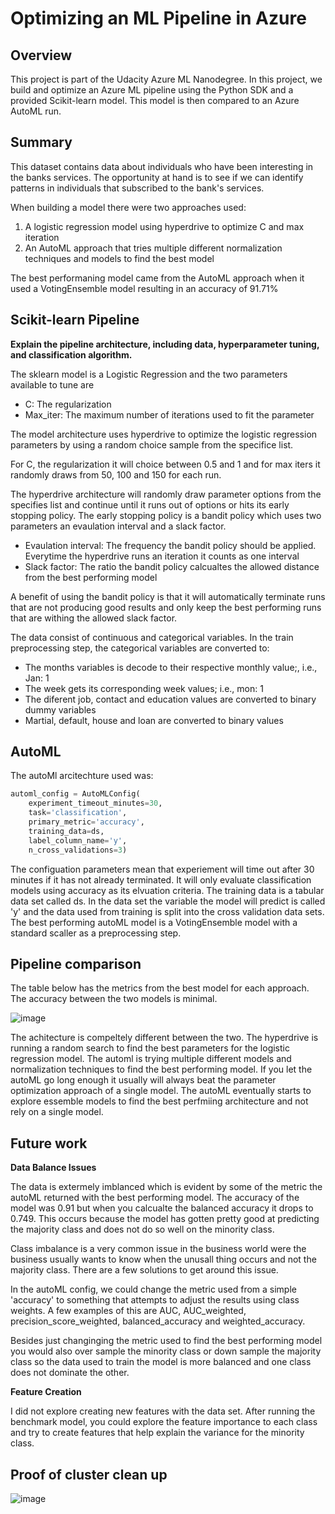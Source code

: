 # Optimizing an ML Pipeline in Azure

## Overview
This project is part of the Udacity Azure ML Nanodegree.
In this project, we build and optimize an Azure ML pipeline using the Python SDK and a provided Scikit-learn model.
This model is then compared to an Azure AutoML run.

## Summary
This dataset contains data about individuals who have been interesting in the banks services. The opportunity at hand is to see if we can identify patterns in individuals that subscribed to the bank's services. 

When building a model there were two approaches used:
1) A logistic regression model using hyperdrive to optimize C and max iteration
2) An AutoML approach that tries multiple different normalization techniques and models to find the best model

The best performaning model came from the AutoML approach when it used a VotingEnsemble model resulting in an accuracy of 91.71%

## Scikit-learn Pipeline
**Explain the pipeline architecture, including data, hyperparameter tuning, and classification algorithm.**

The sklearn model is a Logistic Regression and the two parameters available to tune are 
- C: The regularization
- Max_iter: The maximum number of iterations used to fit the parameter

The model architecture uses hyperdrive to optimize the logistic regression parameters by using a random choice sample from the specifice list.

For C, the regularization it will choice between 0.5 and 1 and for max iters it randomly draws from 50, 100 and 150 for each run.

The hyperdrive architecture will randomly draw parameter options from the specifies list and continue until it runs out of options or hits its early stopping policy. The early stopping policy is a bandit policy which uses two parameters an evaulation interval and a slack factor.
- Evaulation interval: The frequency the bandit policy should be applied. Everytime the hyperdrive runs an iteration it counts as one interval
- Slack factor: The ratio the bandit policy calcualtes the allowed distance from the best performing model

A benefit of using the bandit policy is that it will automatically terminate runs that are not producing good results and only keep the best performing runs that are withing the allowed slack factor.

The data consist of continuous and categorical variables. In the train preprocessing step, the categorical variables are converted to:
- The months variables is decode to their respective monthly value;, i.e., Jan: 1
- The week gets its corresponding week values; i.e., mon: 1
- The diferent job, contact and education values are converted to binary dummy variables
- Martial, default, house and loan are converted to binary values

## AutoML
The autoMl arcitechture used was:

```python
automl_config = AutoMLConfig(
    experiment_timeout_minutes=30,
    task='classification',
    primary_metric='accuracy',
    training_data=ds,
    label_column_name='y',
    n_cross_validations=3)
```

The configuation parameters mean that experiement will time out after 30 minutes if it has not already terminated. It will only evaluate classification models using accuracy as its elvuation criteria. The training data is a tabular data set called ds. In the data set the variable the model will predict is called 'y' and the data used from training is split into the cross validation data sets. The best performing autoML model is a VotingEnsemble model with a standard scaller as a preprocessing step.


## Pipeline comparison

The table below has the metrics from the best model for each approach. The accuracy between the two models is minimal.
	
  ![image](https://user-images.githubusercontent.com/6833720/109431338-e94dcc80-79ba-11eb-9c23-2c6f1089a14e.png)
  
 The achitecture is compeltely different between the two. The hyperdrive is running a random search to find the best parameters for the logistic regression model. The automl is trying multiple different models and normalization techniques to find the best performing model. If you let the autoML go long enough it usually will always beat the parameter optimization approach of a single model. The autoML eventually starts to explore essemble models to find the best perfmiing architecture and not rely on a single model.

## Future work
**Data Balance Issues**

The data is extermely imblanced which is evident by some of the metric the autoML returned with the best performing model. The accuracy of the model was 0.91 but when you calcualte the balanced accuracy it drops to 0.749. This occurs because the model has gotten pretty good at predicting the majority class and does not do so well on the minority class. 

Class imbalance is a very common issue in the business world were the business usually wants to know when the unusall thing occurs and not the majority class. There are a few solutions to get around this issue.

In the autoML config, we could change the metric used from a simple 'accuracy' to something that attempts to adjust the results using class weights. A few examples of this are AUC, AUC_weighted, precision_score_weighted, balanced_accuracy and weighted_accuracy.

Besides just changinging the metric used to find the best performing model you would also over sample the minority class or down sample the majority class so the data used to train the model is more balanced  and one class does not dominate the other.

**Feature Creation**

I did not explore creating new features with the data set. After running the benchmark model, you could explore the feature importance to each class and try to create features that help explain the variance for the minority class.

## Proof of cluster clean up

![image](https://user-images.githubusercontent.com/6833720/109432447-1fda1600-79c0-11eb-8856-6b1736c85463.png)

